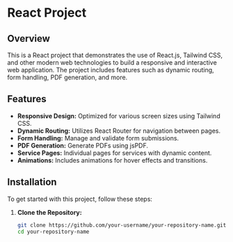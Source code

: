 # React Project

## Overview

This is a React project that demonstrates the use of React.js, Tailwind CSS, and other modern web technologies to build a responsive and interactive web application. The project includes features such as dynamic routing, form handling, PDF generation, and more.

## Features

- **Responsive Design:** Optimized for various screen sizes using Tailwind CSS.
- **Dynamic Routing:** Utilizes React Router for navigation between pages.
- **Form Handling:** Manage and validate form submissions.
- **PDF Generation:** Generate PDFs using jsPDF.
- **Service Pages:** Individual pages for services with dynamic content.
- **Animations:** Includes animations for hover effects and transitions.

## Installation

To get started with this project, follow these steps:

1. **Clone the Repository:**

   ```bash
   git clone https://github.com/your-username/your-repository-name.git
   cd your-repository-name
